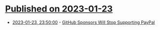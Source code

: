 # [Published on 2023-01-23](index.md)

* [2023-01-23, 23:50:00](https://news.slashdot.org/story/23/01/23/2348237/github-sponsors-will-stop-supporting-paypal?utm_source=rss1.0mainlinkanon&utm_medium=feed) - [GitHub Sponsors Will Stop Supporting PayPal](https://news.slashdot.org/story/23/01/23/2348237/github-sponsors-will-stop-supporting-paypal?utm_source=rss1.0mainlinkanon&utm_medium=feed)
